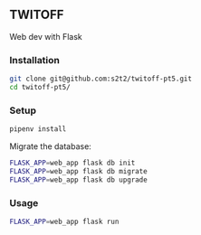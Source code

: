 ## TWITOFF

Web dev with Flask

### Installation

```sh
git clone git@github.com:s2t2/twitoff-pt5.git
cd twitoff-pt5/
```

### Setup

```sh
pipenv install
```

Migrate the database:

```sh
FLASK_APP=web_app flask db init
FLASK_APP=web_app flask db migrate
FLASK_APP=web_app flask db upgrade
```

### Usage

```sh
FLASK_APP=web_app flask run
```
